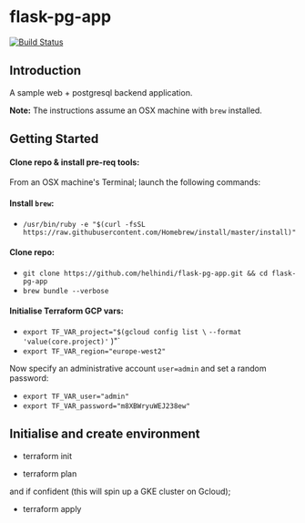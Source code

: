 # flask-pg-app
[![Build Status](https://cloud.drone.io/api/badges/helhindi/flask-pg-app/status.svg)](https://cloud.drone.io/helhindi/flask-pg-app)

## Introduction
A sample web + postgresql backend application.

**Note:** The instructions assume an OSX machine with `brew` installed.

## Getting Started

#### Clone repo & install pre-req tools:
From an OSX machine's Terminal; launch the following commands:

#### Install `brew`:
* `/usr/bin/ruby -e "$(curl -fsSL https://raw.githubusercontent.com/Homebrew/install/master/install)"`


#### Clone repo:
* `git clone https://github.com/helhindi/flask-pg-app.git && cd flask-pg-app`
* `brew bundle --verbose`

#### Initialise Terraform GCP vars:
* `export TF_VAR_project="$(gcloud config list \`
  `--format 'value(core.project)'`
)"`
* `export TF_VAR_region="europe-west2"`

Now specify an administrative account `user=admin` and set a random password: 
* `export TF_VAR_user="admin"`
* `export TF_VAR_password="m8XBWryuWEJ238ew"`

## Initialise and create environment
* terraform init

* terraform plan

and if confident (this will spin up a GKE cluster on Gcloud);
* terraform apply
